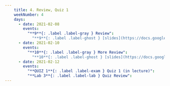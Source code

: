 ```yaml
---
    title: 4. Review, Quiz 1
    weekNumber: 4
    days:
      - date: 2021-02-08
        events:
          "**9**{: .label .label-gray } Review":
            "**9**{: .label .label-ghost } [slides](https://docs.google.com/presentation/d/1hdo6wTr3R5Kcv6-bKPd6HqumkhEfQR1wLuQvvD1bA5w/edit?usp=sharing) • [code](https://datahub.berkeley.edu/hub/user-redirect/git-sync?repo=https://github.com/surajrampure/data-94-sp21&subPath=lecture/lec09/lec09.ipynb) • [code HTML](resources/assets/lecture/lec09/lec09.html) • [QC](https://edstem.org/us/courses/3251/lessons/10184/slides/50498)"
      - date: 2021-02-10
        events:
          "**10**{: .label .label-gray } More Review":
            "**10**{: .label .label-ghost } [slides](https://docs.google.com/presentation/d/11-i0S4m3HCDaucvkmAnBVRsuDgRcmJ7woRkvdhvMKsE/edit?usp=sharing) • [code](https://datahub.berkeley.edu/hub/user-redirect/git-sync?repo=https://github.com/surajrampure/data-94-sp21&subPath=lecture/lec10/lec10.ipynb) • [code HTML](resources/assets/lecture/lec10/lec10.html) • [QC](https://edstem.org/us/courses/3251/lessons/10194/slides/50562)"
      - date: 2021-02-12
        events:
          "**QUIZ 1**{: .label .label-exam } Quiz 1 (in lecture)":
          "**Lab 3**{: .label .label-lab } Quiz Review":
---
```

